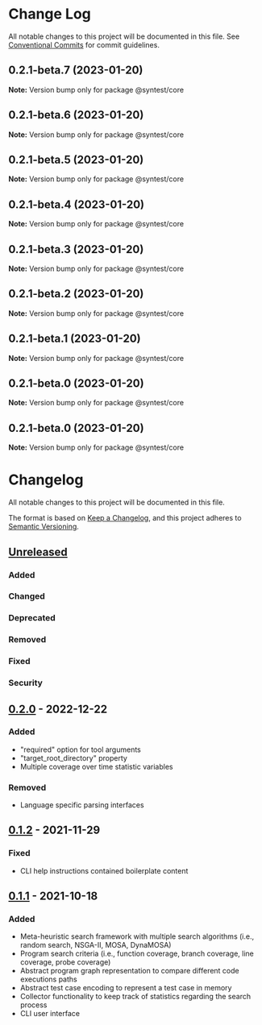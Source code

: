 # Change Log

All notable changes to this project will be documented in this file.
See [Conventional Commits](https://conventionalcommits.org) for commit guidelines.

## 0.2.1-beta.7 (2023-01-20)

**Note:** Version bump only for package @syntest/core

## 0.2.1-beta.6 (2023-01-20)

**Note:** Version bump only for package @syntest/core

## 0.2.1-beta.5 (2023-01-20)

**Note:** Version bump only for package @syntest/core

## 0.2.1-beta.4 (2023-01-20)

**Note:** Version bump only for package @syntest/core

## 0.2.1-beta.3 (2023-01-20)

**Note:** Version bump only for package @syntest/core

## 0.2.1-beta.2 (2023-01-20)

**Note:** Version bump only for package @syntest/core

## 0.2.1-beta.1 (2023-01-20)

**Note:** Version bump only for package @syntest/core

## 0.2.1-beta.0 (2023-01-20)

**Note:** Version bump only for package @syntest/core

## 0.2.1-beta.0 (2023-01-20)

**Note:** Version bump only for package @syntest/core

# Changelog

All notable changes to this project will be documented in this file.

The format is based on [Keep a Changelog](https://keepachangelog.com/en/1.0.0/),
and this project adheres to [Semantic Versioning](https://semver.org/spec/v2.0.0.html).

## [Unreleased]

### Added

### Changed

### Deprecated

### Removed

### Fixed

### Security

## [0.2.0] - 2022-12-22

### Added

- "required" option for tool arguments
- "target_root_directory" property
- Multiple coverage over time statistic variables

### Removed

- Language specific parsing interfaces

## [0.1.2] - 2021-11-29

### Fixed

- CLI help instructions contained boilerplate content

## [0.1.1] - 2021-10-18

### Added

- Meta-heuristic search framework with multiple search algorithms (i.e., random search, NSGA-II, MOSA, DynaMOSA)
- Program search criteria (i.e., function coverage, branch coverage, line coverage, probe coverage)
- Abstract program graph representation to compare different code executions paths
- Abstract test case encoding to represent a test case in memory
- Collector functionality to keep track of statistics regarding the search process
- CLI user interface

[unreleased]: https://github.com/syntest-framework/syntest-core/compare/v0.2.0...HEAD
[0.2.0]: https://github.com/syntest-framework/syntest-core/releases/tag/v0.1.2...v0.2.0
[0.1.2]: https://github.com/syntest-framework/syntest-core/releases/tag/v0.1.1...v0.1.2
[0.1.1]: https://github.com/syntest-framework/syntest-core/releases/tag/v0.1.1
